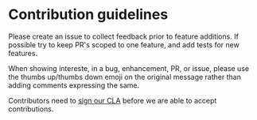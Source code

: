 # Contribution guidelines

Please create an issue to collect feedback prior to feature additions. If possible try to keep PR's scoped to one feature, and add tests for new features.

When showing intereste, in a bug, enhancement, PR, or issue, please use the thumbs up/thumbs down emoji on the original message rather than adding comments expressing the same.

Contributors need to [sign our CLA](https://cla-assistant.io/trufflesecurity/trufflehog) before we are able to accept contributions.